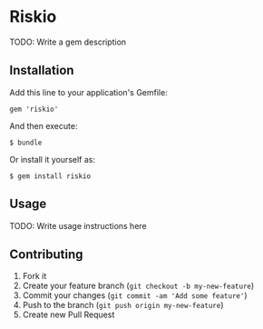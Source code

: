 # Riskio

TODO: Write a gem description

## Installation

Add this line to your application's Gemfile:

    gem 'riskio'

And then execute:

    $ bundle

Or install it yourself as:

    $ gem install riskio

## Usage

TODO: Write usage instructions here

## Contributing

1. Fork it
2. Create your feature branch (`git checkout -b my-new-feature`)
3. Commit your changes (`git commit -am 'Add some feature'`)
4. Push to the branch (`git push origin my-new-feature`)
5. Create new Pull Request
